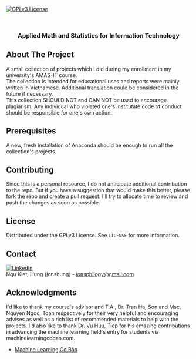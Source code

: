 <a id="readme-top"></a>
<!-- PROJECT SHIELDS -->
[![GPLv3 License][license-shield]][license-url]

<!-- PROJECT LOGO -->
<br />
<h3 align="center">Applied Math and Statistics for Information Technology</h3>
</div>

<!-- ABOUT THE PROJECT -->
## About The Project

A small collection of projects which I did during my enrollment in my university's AMAS-IT course.
<br/>
The collection is intended for educational uses and reports were mainly written in Vietnamese. Additional translation could be considered in the future if necessary.
<br/>
This collection SHOULD NOT and CAN NOT be used to encourage plagiarism. Any individual who violated one's institutate code of conduct should be responsible for one's own action.

<!-- GETTING STARTED -->
## Prerequisites

A new, fresh installation of Anaconda should be enough to run all the collection's projects.

<!-- CONTRIBUTING -->
## Contributing

Since this is a personal resource, I do not anticipate additional contribution to the repo. But if you have a suggestion that would make this better, please fork the repo and create a pull request. I'll try to allocate time to review and push the changes as soon as possible.

<!-- LICENSE -->
## License

Distributed under the GPLv3 License. See `LICENSE` for more information.

<!-- CONTACT -->
## Contact

[![LinkedIn][linkedin-shield]][linkedin-url]
<br/>
Ngu Kiet, Hung (jonshung) - jonsphilogy@gmail.com

<!-- ACKNOWLEDGMENTS -->
## Acknowledgments

I'd like to thank my course's advisor and T.A., Dr. Tran Ha, Son and Msc. Nguyen Ngoc, Toan respectively for their very helpful and encouraging advises as well as a rich list of recommended materials to help with the projects. I'd also like to thank Dr. Vu Huu, Tiep for his amazing contributions in advancing the machine learning field's entry for students via machinelearningcoban.com.
* [Machine Learning Cơ Bản](https://machinelearningcoban.com)

<!-- MARKDOWN LINKS & IMAGES -->
<!-- https://www.markdownguide.org/basic-syntax/#reference-style-links -->
[license-shield]: https://www.gnu.org/graphics/gplv3-127x51.png
[license-url]: https://www.gnu.org/licenses/gpl-3.0.html
[linkedin-shield]: https://img.shields.io/badge/-LinkedIn-black.svg?style=for-the-badge&logo=linkedin&colorB=555
[linkedin-url]: https://www.linkedin.com/in/jonshung/
